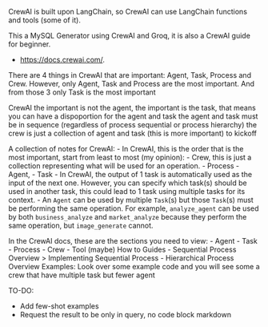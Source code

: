 CrewAI is built upon LangChain, so CrewAI can use LangChain functions and tools (some of it).

This a MySQL Generator using CrewAI and Groq, it is also a CrewAI guide for beginner.
- https://docs.crewai.com/.

There are 4 things in CrewAI that are important: Agent, Task, Process and Crew. However, only Agent, Task and Process are the most important.
And from those 3 only Task is the most important

CrewAI the important is not the agent, the important is the task, that means you can have a dispoportion for the agent and task
the agent and task must be in sequence (regardless of process sequential or process hierarchy)
the crew is just a collection of agent and task (this is more important) to kickoff 

A collection of notes for CrewAI:
    - In CrewAI, this is the order that is the most important, start from least to most (my opinion):
        - Crew, this is just a collection representing what will be used for an operation. 
        - Process
        - Agent,
        - Task
    - In CrewAI, the output of 1 task is automatically used as the input of the next one. However, you can specify which task(s)
    should be used in another task, this could lead to 1 task using multiple tasks for its context. 
    - An `Agent` can be used by multiple `Task`(s) but those `Task`(s) must be performing the same operation. For example,
    `analyze_agent` can be used by both `business_analyze` and `market_analyze` because they perform the same operation, but
    `image_generate` cannot.  

In the CrewAI docs, these are the sections you need to view:
    - Agent
    - Task
    - Process
    - Crew
    - Tool (maybe)
    How to Guides
        - Sequential Process Overview > Implementing Sequential Process 
        - Hierarchical Process Overview
    Examples: Look over some example code and you will see some a crew that have multiple task but fewer agent

TO-DO:
- Add few-shot examples
- Request the result to be only in query, no code block markdown